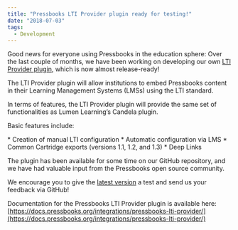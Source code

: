 ```yaml
---
title: "Pressbooks LTI Provider plugin ready for testing!"
date: "2018-07-03"
tags: 
  - Development
---
```


Good news for everyone using Pressbooks in the education sphere: Over the last couple of months, we have been working on developing our own [LTI Provider plugin](https://github.com/pressbooks/pressbooks-lti-provider/releases), which is now almost release-ready!

The LTI Provider plugin will allow institutions to embed Pressbooks content in their Learning Management Systems (LMSs) using the LTI standard.

In terms of features, the LTI Provider plugin will provide the same set of functionalities as Lumen Learning’s Candela plugin.

Basic features include:

\* Creation of manual LTI configuration \* Automatic configuration via LMS \* Common Cartridge exports (versions 1.1, 1.2, and 1.3) \* Deep Links

The plugin has been available for some time on our GitHub repository, and we have had valuable input from the Pressbooks open source community.

We encourage you to give the [latest version](https://github.com/pressbooks/pressbooks-lti-provider/releases) a test and send us your feedback via GitHub!

Documentation for the Pressbooks LTI Provider plugin is available here: [https://docs.pressbooks.org/integrations/pressbooks-lti-provider/](https://docs.pressbooks.org/integrations/pressbooks-lti-provider/)

